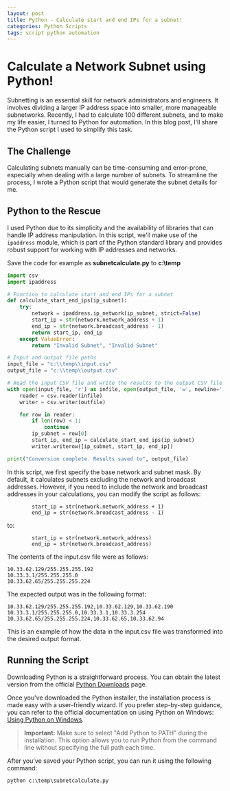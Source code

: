 ```yaml
---
layout: post
title: Python - Calculate start and end IPs for a subnet!
categories: Python Scripts
tags: script python automation
---
```


# Calculate a Network Subnet using Python!

Subnetting is an essential skill for network administrators and engineers. It involves dividing a larger IP address space into smaller, more manageable subnetworks. Recently, I had to calculate 100 different subnets, and to make my life easier, I turned to Python for automation. In this blog post, I'll share the Python script I used to simplify this task.

## The Challenge

Calculating subnets manually can be time-consuming and error-prone, especially when dealing with a large number of subnets. To streamline the process, I wrote a Python script that would generate the subnet details for me.

## Python to the Rescue

I used Python due to its simplicity and the availability of libraries that can handle IP address manipulation. In this script, we'll make use of the `ipaddress` module, which is part of the Python standard library and provides robust support for working with IP addresses and networks.

Save the code for example as **subnetcalculate.py** to **c:\temp**

```python
import csv
import ipaddress

# Function to calculate start and end IPs for a subnet
def calculate_start_end_ips(ip_subnet):
    try:
        network = ipaddress.ip_network(ip_subnet, strict=False)
        start_ip = str(network.network_address + 1)
        end_ip = str(network.broadcast_address - 1)
        return start_ip, end_ip
    except ValueError:
        return "Invalid Subnet", "Invalid Subnet"

# Input and output file paths
input_file = "c:\\temp\\input.csv"
output_file = "c:\\temp\\output.csv"

# Read the input CSV file and write the results to the output CSV file
with open(input_file, 'r') as infile, open(output_file, 'w', newline='') as outfile:
    reader = csv.reader(infile)
    writer = csv.writer(outfile)

    for row in reader:
        if len(row) < 1:
            continue
        ip_subnet = row[0]
        start_ip, end_ip = calculate_start_end_ips(ip_subnet)
        writer.writerow([ip_subnet, start_ip, end_ip])

print("Conversion complete. Results saved to", output_file)

```

In this script, we first specify the base network and subnet mask. By default, it calculates subnets excluding the network and broadcast addresses. However, if you need to include the network and broadcast addresses in your calculations, you can modify the script as follows:

```
        start_ip = str(network.network_address + 1)
        end_ip = str(network.broadcast_address - 1)
```
to:

```
        start_ip = str(network.network_address)
        end_ip = str(network.broadcast_address)
```

The contents of the input.csv file were as follows:

```
10.33.62.129/255.255.255.192
10.33.3.1/255.255.255.0
10.33.62.65/255.255.255.224
```

The expected output was in the following format:

```
10.33.62.129/255.255.255.192,10.33.62.129,10.33.62.190
10.33.3.1/255.255.255.0,10.33.3.1,10.33.3.254
10.33.62.65/255.255.255.224,10.33.62.65,10.33.62.94
```

This is an example of how the data in the input.csv file was transformed into the desired output format.


## Running the Script

Downloading Python is a straightforward process. You can obtain the latest version from the official [Python Downloads](https://www.python.org/downloads/) page.

Once you've downloaded the Python installer, the installation process is made easy with a user-friendly wizard. If you prefer step-by-step guidance, you can refer to the official documentation on using Python on Windows: [Using Python on Windows](https://docs.python.org/3/using/windows.html).

> **Important:** Make sure to select "Add Python to PATH" during the installation. This option allows you to run Python from the command line without specifying the full path each time.

After you've saved your Python script, you can run it using the following command:

```
python c:\temp\subnetcalculate.py
```